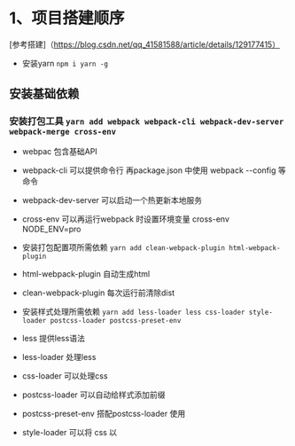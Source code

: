 # 1、项目搭建顺序
[参考搭建]（https://blog.csdn.net/qq_41581588/article/details/129177415）
- 安装yarn `npm i yarn -g`
## 安装基础依赖 
### 安装打包工具 `yarn add webpack webpack-cli webpack-dev-server webpack-merge cross-env`
- webpac 包含基础API
- webpack-cli 可以提供命令行 再package.json 中使用 webpack --config 等命令
- webpack-dev-server 可以启动一个热更新本地服务
- cross-env 可以再运行webpack 时设置环境变量 cross-env NODE_ENV=pro

- 安装打包配置项所需依赖 `yarn add clean-webpack-plugin html-webpack-plugin`
- html-webpack-plugin 自动生成html
- clean-webpack-plugin 每次运行前清除dist

- 安装样式处理所需依赖 `yarn add less-loader less css-loader style-loader postcss-loader postcss-preset-env`
- less 提供less语法
- less-loader 处理less
- css-loader 可以处理css
- postcss-loader 可以自动给样式添加前缀
- postcss-preset-env 搭配postcss-loader 使用
- style-loader 可以将 css 以 <style> 标签形式插入html

- 安装图片处理所需依赖 `yarn add file-loader`
- file-loader 可以压缩图片

- 安装react 所需依赖 `yarn add react react-dom reacr-router-dom @types/react @types/react-dom @types/react-router-dom typescript ts-loader`
- react-dom 支持jsx
- react-router-dom 支持路由
- typescript 提供语法支持
- ts-loader 处理.ts、.tsx 文件
- tsconfig.json ts配置项
[tsconfig配置]（https://jkchao.github.io/typescript-book-chinese/project/compilationContext.html#基础）


- 安装JS处理 所需依赖 `yarn add @babel/core @babel/preset-env @babel/preset-typescript @babel/preset-react @babel/plugin-transform-runtime`
babel-loader 识别
@babel/preset-react react转js
@babel/preset-typescript ts转js
@babel/preset-env 搭配babel 使用 转化普通语法
@babel/plugin-transform-runtime 将es6 高级语法转化

```
// .babelrc 文件配置项
{
    "presets": [
        "@babel/preset-react",
        "@babel/preset-env",
        "@babel/preset-typescript"
    ],
    "plugins": ["@babel/plugin-transform-runtime"]

}
```

- 安装eslint 实现代码校验及自动格式化代码 `yarn add --dev eslint eslint-plugin-react eslint-plugin-react-hooks eslint-config-prettier prettier`
eslint-config-prettier prettier 格式化
eslint eslint-plugin-react eslint-plugin-react-hooks 校验
[eslint配置](http://eslint.cn/docs/rules/)

```
vscode 配置 安裝prettier 插件
settings =>format on save => 勾选上
settings => editor default format => 选择 prettier
查看setting.json 配置如下
"editor.formatOnSave": true,
  "[typescript]": {
    "editor.defaultFormatter": "esbenp.prettier-vscode"
  },
  "[typescriptreact]": {
    "editor.defaultFormatter": "esbenp.prettier-vscode"
  },

  "editor.defaultFormatter": "esbenp.prettier-vscode"
}
项目下.repttierrc 优先级最高 
// .repttierrc.js（json） 配置 
{
  "printWidth": 100,	//每行最多显示的字符数
  "tabWidth": 2,//tab的宽度 2个字符
  "useTabs": false,//禁止使用tab代替空格
  "semi": true,//结尾使用分号
  "singleQuote": true,//使用单引号代替双引号
  "trailingComma": "none",//结尾是否添加逗号
  "bracketSpacing": true,//对象括号俩边是否用空格隔开
  "bracketSameLine": true,;//组件最后的尖括号不另起一行
  "arrowParens": "always",//箭头函数参数始终添加括号
  "htmlWhitespaceSensitivity": "ignore",//html存在空格是不敏感的
  "vueIndentScriptAndStyle": false,//vue 的script和style的内容是否缩进
  "endOfLine": "auto",//行结尾形式 mac和linux是\n  windows是\r\n 
  "singleAttributePerLine": false //组件或者标签的属性是否控制一行只显示一个属性
  "jsxBracketSameLine": true, // 将JSX标签放在同一行（推荐）  

}

```
[prettier如何配置](https://blog.csdn.net/qq_41887214/article/details/132391992)
- 同时在vscode 中勾选 format on save


- 安装 `yarn add portfinder --dev` 本地启动时如果端口被占用，则返回一个新端口
```
portfinder.basePort = PORT;
const port = await portfinder.getPortPromise();
devConfig.devServer.port = port;
```

## 项目使用

- 使用BrowserRouter时本地需要配置
```
output: {
        path: path.resolve(__dirname, '../dist'),
        filename: "js/[name][hash:6].js",
        // 本地BrowserRouter 配置将请求路径转发的 index.html
        publicPath: '/',
    },
 devServer: {
        // 启用history API 路由不存在时返回 index.html
        historyApiFallback: true,
     }

```
[BrowserRouter使用](https://blog.csdn.net/wuyujin1997/article/details/111937956)

- types.d.ts 使用在项目中需要定义图片、less、等自定义模块，否则typescript会找不到类型

在tsconfig.json 中如下配置
```
 // 声明文件所在目录 对应 src/types/types.d.ts d.ts是固定后缀
        "typeRoots": [
            "./src/types",
            "./node_modules/@types"
        ],
```


- redux 的使用 `yarn add redux react-redux redux-thunk`
- 创建store provider 
```
import { createStore } from 'redux';
import reducer from '@/store/reducer'
import { Provider } from 'react-redux'

const store = createStore(reducer);
// 做 provider 层
const root = createRoot(document.getElementById('root') as any)
root.render(<Provider store={store}>
    <Entry />
</Provider>);
```

- 使用中间件，可在dispatch 之前做一些操作,`yarn add redux-thunk `
```
import { createStore, applyMiddleware, combineReducers } from 'redux';
// 使用applyMiddleware 中间件，可以支持action 返回一个方法
const store = createStore(reducer, applyMiddleware(thunk));

// 允许action 返回一个函数，在函数内可进行异步操作
export const asyncUpdate = () => {
    return (dispatch: any, getState: any) => {
        const state = getState();
        // 获取state
        console.log('state=', state)
        request({
            url: '/api/login',
            method: 'POST',
        }).then((res) => {
            if ((res as any).code == 200) {
                dispatch(update(res.data))
            }
        })
    }
}
```
[redux使用](https://blog.csdn.net/m0_68324632/article/details/128819264)
[redux中间件的理解](https://zhuanlan.zhihu.com/p/200775480)

- 使用mockjs `yarn add mockjs @types/mockjs --dev`
```
// src/mock/index.ts 在入口处引用此
import Mock from 'mockjs';
// 引入此文件即开启mock 拦截请求
Mock.mock('/api/getformData', {
    "list|1-10": [
        {
            "string|1-19": 'aa',
            "number|1-100": 30,

        }
    ]
})

```
[mockjs使用](https://blog.csdn.net/TKY666/article/details/126215513)



### 微前端实现方案 在主应用中，通过使用微前端框架（如single-spa、qiankun等）来加载和管理子应用。
[微前端实现方案参考](https://www.jianshu.com/p/0ac8e1a666cf)
[single-spa](https://zh-hans.single-spa.js.org/docs/getting-started-overview/)
[qiankun](https://qiankun.umijs.org/zh/guide)


### 文档参考
[react-route-dom](https://reactrouter.com/en/dev/upgrading/v5)
[webpack](https://webpack.docschina.org/configuration/devtool/#root)
[typescript]（https://jkchao.github.io/typescript-book-chinese/project/compilationContext.html#基础）

